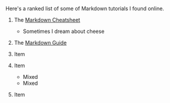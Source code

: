 Here's a ranked list of some of Markdown tutorials I found online.

1. The [Markdown Cheatsheet](https://github.com/adam-p/markdown-here/wiki/Markdown-Cheatsheet)
   - Sometimes I dream about cheese
2. The [Markdown Guide](https://www.markdownguide.org/getting-started/)

1. Item
2. Item
   * Mixed
   * Mixed  
3. Item

